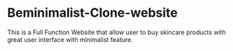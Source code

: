 # Beminimalist-Clone-website
This is a Full Function Website that allow user to buy skincare products with great user interface with minimalist feature.
